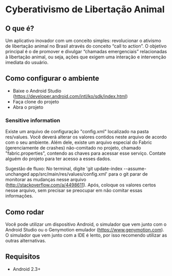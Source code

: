 # Cyberativismo de Libertação Animal

## O que é?
Um aplicativo inovador com um conceito simples: revolucionar o ativismo de libertação animal no Brasil através do conceito “call to action”. O objetivo principal é o de promover e divulgar “chamadas emergenciais” relacionadas à libertação animal, ou seja, ações que exigem uma interação  e intervenção imediata do usuário.

## Como configurar o ambiente
* Baixe o Android Studio (https://developer.android.com/intl/ko/sdk/index.html)
* Faça clone do projeto
* Abra o projeto

### Sensitive information
Existe um arquivo de configuração "config.xml" localizado na pasta res/values. Você deverá alterar os valores contidos neste arquivo de acordo com o seu ambiente.
Além dele, existe um arquivo especial do Fabric (gerenciamente de crashes) não-comitado no projeto, chamado "fabric.properties", contendo as chaves
 para acessar esse serviço.
Contate alguém do projeto para ter acesso a esses dados.

Sugestão de fluxo: No terminal, digite 'git update-index --assume-unchanged app/src/main/res/values/config.xml' para o git parar de monitorar as mudanças nesse arquivo (http://stackoverflow.com/a/4498611).
Após, coloque os valores certos nesse arquivo, sem precisar se preocupar em não comitar essas informações.

## Como rodar
Você pode utilizar um dispositivo Android, o simulador que vem junto com o Android Studio ou o Genymotion emulador (https://www.genymotion.com). O simulador que vem junto com a IDE é lento, por isso recomendo utilizar as outras alternativas.

## Requisitos
* Android 2.3+
